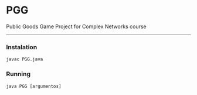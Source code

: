 # PGG
Public Goods Game Project for Complex Networks course

***
### Instalation 
    javac PGG.java
    
### Running 
    java PGG [argumentos]
